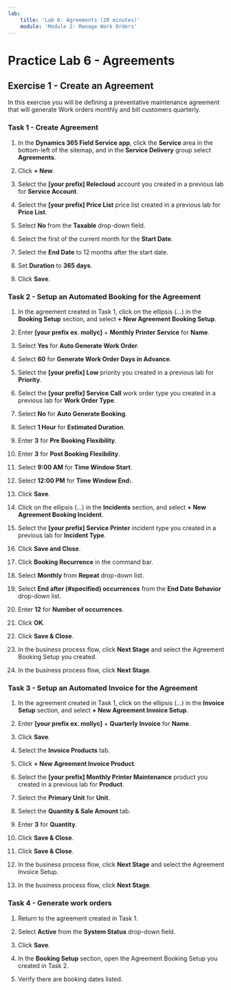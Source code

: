 ```yaml
---
lab:
    title: 'Lab 6: Agreements (20 minutes)'
    module: 'Module 2: Manage Work Orders'
---
```


# Practice Lab 6 - Agreements

## Exercise 1 - Create an Agreement

In this exercise you will be defining a preventative maintenance agreement that will generate Work orders monthly and bill customers quarterly.

### Task 1 - Create Agreement

1. In the **Dynamics 365 Field Service app**, click the **Service** area in the bottom-left of the sitemap, and in the **Service Delivery** group select **Agreements**.

1. Click **+ New**.

1. Select the **[your prefix] Relecloud** account you created in a previous lab for **Service Account**.

1. Select the **[your prefix] Price List** price list created in a previous lab for **Price List**.

1. Select **No** from the **Taxable** drop-down field.

1. Select the first of the current month for the **Start Date**.

1. Select the **End Date** to 12 months after the start date.

1. Set **Duration** to **365 days**.

1. Click **Save**.

### Task 2 - Setup an Automated Booking for the Agreement

1. In the agreement created in Task 1, click on the ellipsis (...) in the **Booking Setup** section, and select **+ New Agreement Booking Setup**.

1. Enter **[your prefix ex. mollyc]** + **Monthly Printer Service** for **Name**.

1. Select **Yes** for **Auto Generate Work Order**.

1. Select **60** for **Generate Work Order Days in Advance**.

1. Select the **[your prefix] Low** priority you created in a previous lab for **Priority**.

1. Select the **[your prefix] Service Call** work order type you created in a previous lab for **Work Order Type**.

1. Select **No** for **Auto Generate Booking**.

1. Select **1 Hour** for **Estimated Duration**.

1. Enter **3** for **Pre Booking Flexibility**.

1. Enter **3** for **Post  Booking Flexibility**.

1. Select **9:00 AM** for **Time Window Start**.

1. Select **12:00 PM** for **Time Window End:**.

1. Click **Save**.

1. Click on the ellipsis (...) in the **Incidents** section, and select **+ New Agreement Booking Incident**.

1. Select the **[your prefix] Service Printer** incident type you created in a previous lab for **Incident Type**.

1. Click **Save and Close**.

1. Click **Booking Recurrence** in the command bar.

1. Select **Monthly** from **Repeat** drop-down list.

1. Select **End after (#specified) occurrences** from the **End Date Behavior** drop-down list.

1. Enter **12** for **Number of occurrences**.

1. Click **OK**.

1. Click **Save & Close**.

1. In the business process flow, click **Next Stage** and select the Agreement Booking Setup you created.

1. In the business process flow, click **Next Stage**.

### Task 3 - Setup an Automated Invoice for the Agreement

1. In the agreement created in Task 1, click on the ellipsis (...) in the **Invoice Setup** section, and select **+ New Agreement Invoice Setup**.

1. Enter **[your prefix ex. mollyc]** + **Quarterly Invoice** for **Name**.

1. Click **Save**.

1. Select the **Invoice Products** tab.

1. Click **+ New Agreement Invoice Product**.

1. Select the **[your prefix] Monthly Printer Maintenance** product you created in a previous lab for **Product**.

1. Select the **Primary Unit** for **Unit**.

1. Select the **Quantity & Sale Amount** tab.

1. Enter **3** for **Quantity**.

1. Click **Save & Close**.

1. Click **Save & Close**.

1. In the business process flow, click **Next Stage** and select the Agreement Invoice Setup.

1. In the business process flow, click **Next Stage**.

### Task 4 - Generate work orders

1. Return to the agreement created in Task 1.

1. Select **Active** from the **System Status** drop-down field.

1. Click **Save**.

1. In the **Booking Setup** section, open the Agreement Booking Setup you created in Task 2.

1. Verify there are booking dates listed.
